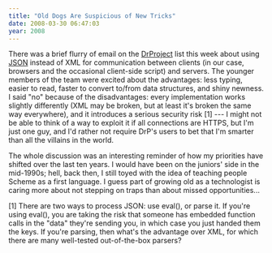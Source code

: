 ```yaml
---
title: "Old Dogs Are Suspicious of New Tricks"
date: 2008-03-30 06:47:03
year: 2008
---
```

There was a brief flurry of email on the <a href="http://www.drproject.org">DrProject</a> list this week about using <a href="http://www.json.org/">JSON</a> instead of XML for communication between clients (in our case, browsers and the occasional client-side script) and servers.  The younger members of the team were excited about the advantages: less typing, easier to read, faster to convert to/from data structures, and shiny newness.  I said "no" because of the disadvantages: every implementation works slightly differently (XML may be broken, but at least it's broken the same way everywhere), and it introduces a serious security risk [1] --- I might not be able to think of a way to exploit it if all connections are HTTPS, but I'm just one guy, and I'd rather not require DrP's users to bet that I'm smarter than all the villains in the world.

The whole discussion was an interesting reminder of how my priorities have shifted over the last ten years. I would have been on the juniors' side in the mid-1990s; hell, back then, I still toyed with the idea of teaching people Scheme as a first language.  I guess part of growing old as a technologist is caring more about not stepping on traps than about missed opportunities...

[1] There are two ways to process JSON: use eval(), or parse it. If you're using eval(), you are taking the risk that someone has embedded function calls in the "data" they're sending you, in which case you just handed them the keys.  If you're parsing, then what's the advantage over XML, for which there are many well-tested out-of-the-box parsers?
